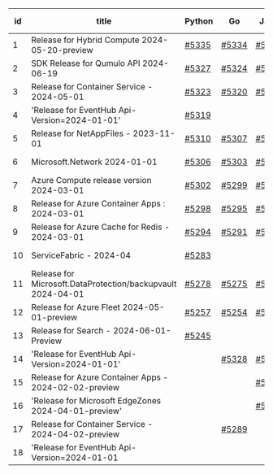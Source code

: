| id | title | Python | Go | Java | Js | created date | target date | status |
| ------ | ------ | ------ | ------ | ------ | ------ | ------ | ------ | :-----: |
| 1 | Release for Hybrid Compute 2024-05-20-preview  | [#5335](https://github.com/Azure/sdk-release-request/issues/5335)  | [#5334](https://github.com/Azure/sdk-release-request/issues/5334)  | [#5332](https://github.com/Azure/sdk-release-request/issues/5332)  | [#5333](https://github.com/Azure/sdk-release-request/issues/5333)  | 07-18 | 07-23 |  |
| 2 | SDK Release for Qumulo API 2024-06-19  | [#5327](https://github.com/Azure/sdk-release-request/issues/5327)  | [#5324](https://github.com/Azure/sdk-release-request/issues/5324)  | [#5325](https://github.com/Azure/sdk-release-request/issues/5325)  | [#5326](https://github.com/Azure/sdk-release-request/issues/5326)  | 07-09 | 07-31 |  |
| 3 | Release for Container Service - 2024-05-01  | [#5323](https://github.com/Azure/sdk-release-request/issues/5323)  | [#5320](https://github.com/Azure/sdk-release-request/issues/5320)  | [#5321](https://github.com/Azure/sdk-release-request/issues/5321)  | [#5322](https://github.com/Azure/sdk-release-request/issues/5322)  | 07-05 | 07-18 |  |
| 4 | 'Release for EventHub Api-Version=2024-01-01'   | [#5319](https://github.com/Azure/sdk-release-request/issues/5319)  |  |  |  | 07-05 | 07-24 |  |
| 5 | Release for NetAppFiles - 2023-11-01  | [#5310](https://github.com/Azure/sdk-release-request/issues/5310)  | [#5307](https://github.com/Azure/sdk-release-request/issues/5307)  | [#5308](https://github.com/Azure/sdk-release-request/issues/5308)  | [#5309](https://github.com/Azure/sdk-release-request/issues/5309)  | 06-27 | 07-26 |  |
| 6 | Microsoft.Network 2024-01-01  | [#5306](https://github.com/Azure/sdk-release-request/issues/5306)  | [#5303](https://github.com/Azure/sdk-release-request/issues/5303)  | [#5304](https://github.com/Azure/sdk-release-request/issues/5304)  | [#5305](https://github.com/Azure/sdk-release-request/issues/5305)  | 06-27 | 07-25 |  |
| 7 | Azure Compute release version 2024-03-01   | [#5302](https://github.com/Azure/sdk-release-request/issues/5302)  | [#5299](https://github.com/Azure/sdk-release-request/issues/5299)  | [#5300](https://github.com/Azure/sdk-release-request/issues/5300)  | [#5301](https://github.com/Azure/sdk-release-request/issues/5301)  | 06-26 | 07-26 |  |
| 8 | Release for Azure Container Apps : 2024-03-01  | [#5298](https://github.com/Azure/sdk-release-request/issues/5298)  | [#5295](https://github.com/Azure/sdk-release-request/issues/5295)  | [#5296](https://github.com/Azure/sdk-release-request/issues/5296)  | [#5297](https://github.com/Azure/sdk-release-request/issues/5297)  | 06-25 | 07-26 |  |
| 9 | Release for Azure Cache for Redis - 2024-03-01  | [#5294](https://github.com/Azure/sdk-release-request/issues/5294)  | [#5291](https://github.com/Azure/sdk-release-request/issues/5291)  | [#5292](https://github.com/Azure/sdk-release-request/issues/5292)  | [#5293](https://github.com/Azure/sdk-release-request/issues/5293)  | 06-25 | 07-25 |  |
| 10 | ServiceFabric - 2024-04  | [#5283](https://github.com/Azure/sdk-release-request/issues/5283)  |  |  |  | 06-20 | 07-26 | Hold on by Python/ |
| 11 | Release for Microsoft.DataProtection/backupvault 2024-04-01  | [#5278](https://github.com/Azure/sdk-release-request/issues/5278)  | [#5275](https://github.com/Azure/sdk-release-request/issues/5275)  | [#5276](https://github.com/Azure/sdk-release-request/issues/5276)  | [#5277](https://github.com/Azure/sdk-release-request/issues/5277)  | 06-14 | 07-26 |  |
| 12 | Release for Azure Fleet 2024-05-01-preview  | [#5257](https://github.com/Azure/sdk-release-request/issues/5257)  | [#5254](https://github.com/Azure/sdk-release-request/issues/5254)  | [#5255](https://github.com/Azure/sdk-release-request/issues/5255)  | [#5256](https://github.com/Azure/sdk-release-request/issues/5256)  | 06-05 | 06-21 | Hold on by JS/Go/Python/ |
| 13 | Release for Search - 2024-06-01-Preview  | [#5245](https://github.com/Azure/sdk-release-request/issues/5245)  |  |  | [#5244](https://github.com/Azure/sdk-release-request/issues/5244)  | 06-04 | 06-21 |  |
| 14 | 'Release for EventHub Api-Version=2024-01-01'  |  | [#5328](https://github.com/Azure/sdk-release-request/issues/5328)  | [#5317](https://github.com/Azure/sdk-release-request/issues/5317)  |  | 07-10 | 07-24 |  |
| 15 | Release for Azure Container Apps - 2024-02-02-preview  |  |  | [#5315](https://github.com/Azure/sdk-release-request/issues/5315)  |  | 07-02 | 07-26 |  |
| 16 | 'Release for Microsoft EdgeZones 2024-04-01-preview'  |  |  | [#5071](https://github.com/Azure/sdk-release-request/issues/5071)  | [#5072](https://github.com/Azure/sdk-release-request/issues/5072)  | 03-22 | 05-24 | Hold on by Java/ |
| 17 | Release for Container Service - 2024-04-02-preview  |  | [#5289](https://github.com/Azure/sdk-release-request/issues/5289)  |  | [#5290](https://github.com/Azure/sdk-release-request/issues/5290)  | 06-25 | 07-25 |  |
| 18 | 'Release for EventHub Api-Version=2024-01-01  |  |  |  | [#5318](https://github.com/Azure/sdk-release-request/issues/5318)  | 07-05 | 07-24 |  |
